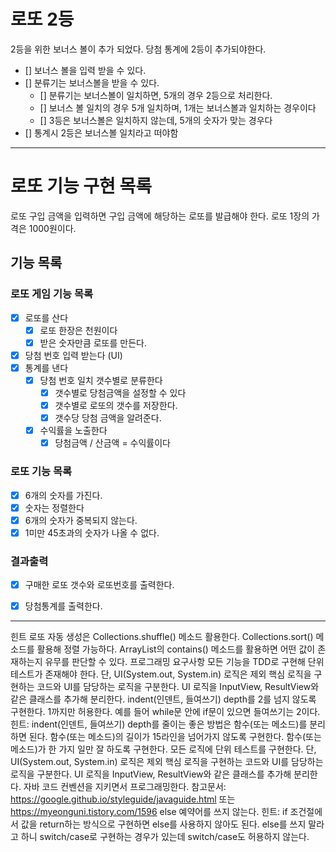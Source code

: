 # 로또 2등

2등을 위한 보너스 볼이 추가 되었다. 당첨 통계에 2등이 추가되야한다.

- [] 보너스 볼을 입력 받을 수 있다.
- [] 분류기는 보너스볼을 받을 수 있다.
    - [] 분류기는 보너스볼이 일치하면, 5개의 경우 2등으로 처리한다.
    - [] 보너스 볼 일치의 경우 5개 일치하며, 1개는 보너스볼과 일치하는 경우이다
    - [] 3등은 보너스볼은 일치하지 않는데, 5개의 숫자가 맞는 경우다
- [] 통계시 2등은 보너스볼 일치라고 떠야함

---
# 로또 기능 구현 목록
로또 구입 금액을 입력하면 구입 금액에 해당하는 로또를 발급해야 한다.
로또 1장의 가격은 1000원이다.

## 기능 목록
### 로또 게임 기능 목록

- [x] 로또를 산다
    - [x] 로또 한장은 천원이다
    - [x] 받은 숫자만큼 로또를 만든다.
- [x] 당첨 번호 입력 받는다 (UI)
- [x] 통계를 낸다
    - [x] 당첨 번호 일치 갯수별로 분류한다
        - [x] 갯수별로 당첨금액을 설정할 수 있다
        - [x] 갯수별로 로또의 갯수를 저장한다.
        - [x] 갯수당 당첨 금액을 알려준다.
    - [x] 수익률을 노출한다
        - [x] 당첨금액 / 산금액 = 수익률이다
### 로또 기능 목록

- [x] 6개의 숫자를 가진다.
- [x] 숫자는 정렬한다
- [x] 6개의 숫자가 중복되지 않는다.
- [x] 1미만 45초과의 숫자가 나올 수 없다.
### 결과출력

- [x] 구매한 로또 갯수와 로또번호를 출력한다.
- [x] 당첨통계를 출력한다.


----
힌트
로또 자동 생성은 Collections.shuffle() 메소드 활용한다.
Collections.sort() 메소드를 활용해 정렬 가능하다.
ArrayList의 contains() 메소드를 활용하면 어떤 값이 존재하는지 유무를 판단할 수 있다.
프로그래밍 요구사항
모든 기능을 TDD로 구현해 단위 테스트가 존재해야 한다. 단, UI(System.out, System.in) 로직은 제외
핵심 로직을 구현하는 코드와 UI를 담당하는 로직을 구분한다.
UI 로직을 InputView, ResultView와 같은 클래스를 추가해 분리한다.
indent(인덴트, 들여쓰기) depth를 2를 넘지 않도록 구현한다. 1까지만 허용한다.
예를 들어 while문 안에 if문이 있으면 들여쓰기는 2이다.
힌트: indent(인덴트, 들여쓰기) depth를 줄이는 좋은 방법은 함수(또는 메소드)를 분리하면 된다.
함수(또는 메소드)의 길이가 15라인을 넘어가지 않도록 구현한다.
함수(또는 메소드)가 한 가지 일만 잘 하도록 구현한다.
모든 로직에 단위 테스트를 구현한다. 단, UI(System.out, System.in) 로직은 제외
핵심 로직을 구현하는 코드와 UI를 담당하는 로직을 구분한다.
UI 로직을 InputView, ResultView와 같은 클래스를 추가해 분리한다.
자바 코드 컨벤션을 지키면서 프로그래밍한다.
참고문서: https://google.github.io/styleguide/javaguide.html 또는 https://myeonguni.tistory.com/1596
else 예약어를 쓰지 않는다.
힌트: if 조건절에서 값을 return하는 방식으로 구현하면 else를 사용하지 않아도 된다.
else를 쓰지 말라고 하니 switch/case로 구현하는 경우가 있는데 switch/case도 허용하지 않는다.
